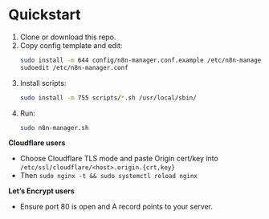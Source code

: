 # Quickstart

1. Clone or download this repo.
2. Copy config template and edit:
   ```bash
   sudo install -m 644 config/n8n-manager.conf.example /etc/n8n-manager.conf
   sudoedit /etc/n8n-manager.conf
   ```
3. Install scripts:
   ```bash
   sudo install -m 755 scripts/*.sh /usr/local/sbin/
   ```
4. Run:
   ```bash
   sudo n8n-manager.sh
   ```

**Cloudflare users**  
- Choose Cloudflare TLS mode and paste Origin cert/key into `/etc/ssl/cloudflare/<host>.origin.{crt,key}`  
- Then `sudo nginx -t && sudo systemctl reload nginx`

**Let’s Encrypt users**  
- Ensure port 80 is open and A record points to your server.
